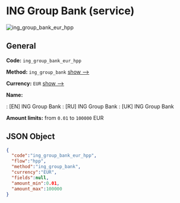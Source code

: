 
# ING Group Bank (service) 
![ing_group_bank_eur_hpp](https://static.openfintech.io/payment_methods/ing_group_bank_eur_hpp/logo.svg?w=400&c=v0.59.26#w200)  

## General 
 
**Code:** `ing_group_bank_eur_hpp` 
 
**Method:** `ing_group_bank` 
 [show -->](/payment-methods/ing_group_bank/) 
 
**Currency:** `EUR` [show -->](/currencies/EUR/) 
 
**Name:** 
 
:	[EN] ING Group Bank 
:	[RU] ING Group Bank 
:	[UK] ING Group Bank 
 
**Amount limits:** from `0.01` to `100000` EUR 

## JSON Object 

```json
{
  "code":"ing_group_bank_eur_hpp",
  "flow":"hpp",
  "method":"ing_group_bank",
  "currency":"EUR",
  "fields":null,
  "amount_min":0.01,
  "amount_max":100000
}
```  
